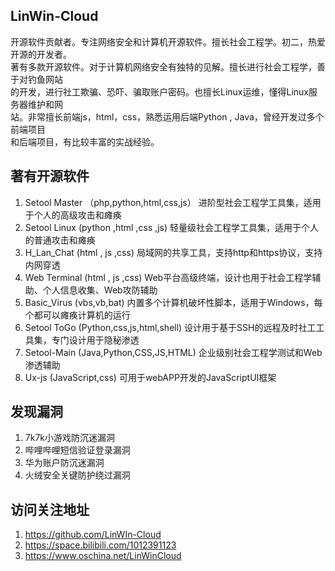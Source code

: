 ## LinWin-Cloud

开源软件贡献者。专注网络安全和计算机开源软件。擅长社会工程学。初二，热爱开源的开发者。
<br />
著有多款开源软件。对于计算机网络安全有独特的见解。擅长进行社会工程学，善于对钓鱼网站
<br />
的开发，进行社工欺骗、恐吓、骗取账户密码。也擅长Linux运维，懂得Linux服务器维护和网
<br />
站。非常擅长前端js，html，css，熟悉运用后端Python , Java，曾经开发过多个前端项目
<br />
和后端项目，有比较丰富的实战经验。
                       
## 著有开源软件
1. Setool Master   （php,python,html,css,js）   进阶型社会工程学工具集，适用于个人的高级攻击和瘫痪
2. Setool Linux     (python ,html ,css ,js)     轻量级社会工程学工具集，适用于个人的普通攻击和瘫痪
3. H_Lan_Chat       (html , js ,css)            局域网的共享工具，支持http和https协议，支持内网穿透
4. Web Terminal     (html , js ,css)            Web平台高级终端，设计也用于社会工程学辅助、个人信息收集、Web攻防辅助
5. Basic_Virus      (vbs,vb,bat)                内置多个计算机破坏性脚本，适用于Windows，每个都可以瘫痪计算机的运行
6. Setool ToGo      (Python,css,js,html,shell)  设计用于基于SSH的远程及时社工工具集，专门设计用于隐秘渗透
7. Setool-Main      (Java,Python,CSS,JS,HTML)   企业级别社会工程学测试和Web渗透辅助
8. Ux-js            (JavaScript,css)            可用于webAPP开发的JavaScriptUI框架

## 发现漏洞
1. 7k7k小游戏防沉迷漏洞
2. 哔哩哔哩短信验证登录漏洞
3. 华为账户防沉迷漏洞
4. 火绒安全关键防护绕过漏洞

## 访问关注地址
1. https://github.com/LinWIn-Cloud
2. https://space.bilibili.com/1012391123
3. https://www.oschina.net/LinWinCloud

